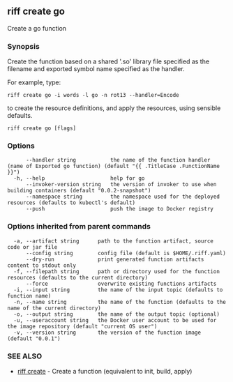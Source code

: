 ## riff create go

Create a go function

### Synopsis

Create the function based on a shared '.so' library file specified as the filename
and exported symbol name specified as the handler.

For example, type:

    riff create go -i words -l go -n rot13 --handler=Encode

to create the resource definitions, and apply the resources, using sensible defaults.


```
riff create go [flags]
```

### Options

```
      --handler string           the name of the function handler (name of Exported go function) (default "{{ .TitleCase .FunctionName }}")
  -h, --help                     help for go
      --invoker-version string   the version of invoker to use when building containers (default "0.0.2-snapshot")
      --namespace string         the namespace used for the deployed resources (defaults to kubectl's default)
      --push                     push the image to Docker registry
```

### Options inherited from parent commands

```
  -a, --artifact string      path to the function artifact, source code or jar file
      --config string        config file (default is $HOME/.riff.yaml)
      --dry-run              print generated function artifacts content to stdout only
  -f, --filepath string      path or directory used for the function resources (defaults to the current directory)
      --force                overwrite existing functions artifacts
  -i, --input string         the name of the input topic (defaults to function name)
  -n, --name string          the name of the function (defaults to the name of the current directory)
  -o, --output string        the name of the output topic (optional)
  -u, --useraccount string   the Docker user account to be used for the image repository (default "current OS user")
  -v, --version string       the version of the function image (default "0.0.1")
```

### SEE ALSO

* [riff create](https://github.com/projectriff/riff/blob/master/riff-cli/docs/riff_create.md)	 - Create a function (equivalent to init, build, apply)

